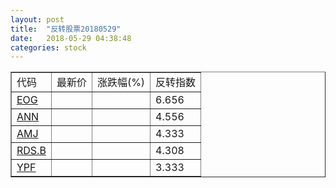 ```yaml
---
layout: post
title:  "反转股票20180529"
date:   2018-05-29 04:38:48
categories: stock
---
```


<script type="text/javascript">
var stockList = []
stockList.push('gb_eog');
stockList.push('gb_ann');
stockList.push('gb_amj');
stockList.push('gb_rds.b');
stockList.push('gb_ypf');
</script>

<table border="1">
 <tr>
 <td>代码</td>
  <td>最新价</td>
  <td>涨跌幅(%)</td>
 <td>反转指数</td>
</tr>
  <tr id="eog"><td><a href="http://stock.finance.sina.com.cn/usstock/quotes/EOG.html" target="_blank">EOG</a></td><td></td><td></td><td>6.656</td></tr>
  <tr id="ann"><td><a href="http://stock.finance.sina.com.cn/usstock/quotes/ANN.html" target="_blank">ANN</a></td><td></td><td></td><td>4.556</td></tr>
  <tr id="amj"><td><a href="http://stock.finance.sina.com.cn/usstock/quotes/AMJ.html" target="_blank">AMJ</a></td><td></td><td></td><td>4.333</td></tr>
  <tr id="rds.b"><td><a href="http://stock.finance.sina.com.cn/usstock/quotes/RDS.B.html" target="_blank">RDS.B</a></td><td></td><td></td><td>4.308</td></tr>
  <tr id="ypf"><td><a href="http://stock.finance.sina.com.cn/usstock/quotes/YPF.html" target="_blank">YPF</a></td><td></td><td></td><td>3.333</td></tr>
</table>
